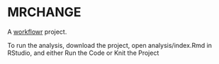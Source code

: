 # MRCHANGE

A [workflowr][] project.

[workflowr]: https://github.com/jdblischak/workflowr

To run the analysis, download the project, open analysis/index.Rmd in RStudio, and either Run the Code or Knit the Project
